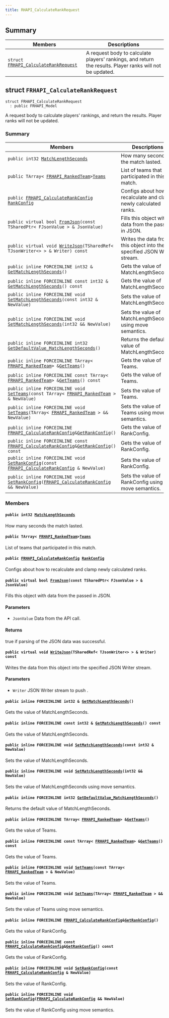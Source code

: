 ```yaml
---
title: RHAPI_CalculateRankRequest
---
```


## Summary

 Members                        | Descriptions                                
--------------------------------|---------------------------------------------
`struct `[`FRHAPI_CalculateRankRequest`](#structFRHAPI__CalculateRankRequest) | A request body to calculate players&#39; rankings, and return the results. Player ranks will not be updated.

## struct `FRHAPI_CalculateRankRequest` <a id="structFRHAPI__CalculateRankRequest"></a>

```
struct FRHAPI_CalculateRankRequest
  : public FRHAPI_Model
```

A request body to calculate players&#39; rankings, and return the results. Player ranks will not be updated.

### Summary

 Members                        | Descriptions                                
--------------------------------|---------------------------------------------
`public int32 `[`MatchLengthSeconds`](#structFRHAPI__CalculateRankRequest_1abdc15b22039fabcfbbe19eb71f42aabc) | How many seconds the match lasted.
`public TArray< `[`FRHAPI_RankedTeam`](RHAPI_RankedTeam.md#structFRHAPI__RankedTeam)` > `[`Teams`](#structFRHAPI__CalculateRankRequest_1a36cb9d13dcff36596acf302d354df057) | List of teams that participated in this match.
`public `[`FRHAPI_CalculateRankConfig`](RHAPI_CalculateRankConfig.md#structFRHAPI__CalculateRankConfig)` `[`RankConfig`](#structFRHAPI__CalculateRankRequest_1abdacac8e5f9da41c4ba102fcde2a458f) | Configs about how to recalculate and clamp newly calculated ranks.
`public virtual bool `[`FromJson`](#structFRHAPI__CalculateRankRequest_1a7b5c79755dc40620b1edaa921339462c)`(const TSharedPtr< FJsonValue > & JsonValue)` | Fills this object with data from the passed in JSON.
`public virtual void `[`WriteJson`](#structFRHAPI__CalculateRankRequest_1aeb4e1a7f467f50a35abc962ef0686318)`(TSharedRef< TJsonWriter<> > & Writer) const` | Writes the data from this object into the specified JSON Writer stream.
`public inline FORCEINLINE int32 & `[`GetMatchLengthSeconds`](#structFRHAPI__CalculateRankRequest_1a87f3fcc32ede8cd9cea854fa57253ccb)`()` | Gets the value of MatchLengthSeconds.
`public inline FORCEINLINE const int32 & `[`GetMatchLengthSeconds`](#structFRHAPI__CalculateRankRequest_1aa958f30d8524fe9e9bae828e50a2b9b4)`() const` | Gets the value of MatchLengthSeconds.
`public inline FORCEINLINE void `[`SetMatchLengthSeconds`](#structFRHAPI__CalculateRankRequest_1a374e876b0072ba6b6cd8ecc052ee9b37)`(const int32 & NewValue)` | Sets the value of MatchLengthSeconds.
`public inline FORCEINLINE void `[`SetMatchLengthSeconds`](#structFRHAPI__CalculateRankRequest_1a15136e8242468fa6e7be3f76907bfe43)`(int32 && NewValue)` | Sets the value of MatchLengthSeconds using move semantics.
`public inline FORCEINLINE int32 `[`GetDefaultValue_MatchLengthSeconds`](#structFRHAPI__CalculateRankRequest_1ab60f0cbcf592d09ce36b628c4648fbe6)`()` | Returns the default value of MatchLengthSeconds.
`public inline FORCEINLINE TArray< `[`FRHAPI_RankedTeam`](RHAPI_RankedTeam.md#structFRHAPI__RankedTeam)` > & `[`GetTeams`](#structFRHAPI__CalculateRankRequest_1a1be33d188456ce53a5287cda5c411b57)`()` | Gets the value of Teams.
`public inline FORCEINLINE const TArray< `[`FRHAPI_RankedTeam`](RHAPI_RankedTeam.md#structFRHAPI__RankedTeam)` > & `[`GetTeams`](#structFRHAPI__CalculateRankRequest_1af05e83e7a652b45639e31e337d173b72)`() const` | Gets the value of Teams.
`public inline FORCEINLINE void `[`SetTeams`](#structFRHAPI__CalculateRankRequest_1a45a8b32fa165fa51237ddff309deb352)`(const TArray< `[`FRHAPI_RankedTeam`](RHAPI_RankedTeam.md#structFRHAPI__RankedTeam)` > & NewValue)` | Sets the value of Teams.
`public inline FORCEINLINE void `[`SetTeams`](#structFRHAPI__CalculateRankRequest_1a0c52cdbc37914cb97f79c3e5c33353fd)`(TArray< `[`FRHAPI_RankedTeam`](RHAPI_RankedTeam.md#structFRHAPI__RankedTeam)` > && NewValue)` | Sets the value of Teams using move semantics.
`public inline FORCEINLINE `[`FRHAPI_CalculateRankConfig`](RHAPI_CalculateRankConfig.md#structFRHAPI__CalculateRankConfig)` & `[`GetRankConfig`](#structFRHAPI__CalculateRankRequest_1aadd927e7dfadc7f3355e6de1098a2a2e)`()` | Gets the value of RankConfig.
`public inline FORCEINLINE const `[`FRHAPI_CalculateRankConfig`](RHAPI_CalculateRankConfig.md#structFRHAPI__CalculateRankConfig)` & `[`GetRankConfig`](#structFRHAPI__CalculateRankRequest_1ad496ba03993d7f970d9777b1c8396c5c)`() const` | Gets the value of RankConfig.
`public inline FORCEINLINE void `[`SetRankConfig`](#structFRHAPI__CalculateRankRequest_1abd74234bcaaa5af6b6182ab09e330e2e)`(const `[`FRHAPI_CalculateRankConfig`](RHAPI_CalculateRankConfig.md#structFRHAPI__CalculateRankConfig)` & NewValue)` | Sets the value of RankConfig.
`public inline FORCEINLINE void `[`SetRankConfig`](#structFRHAPI__CalculateRankRequest_1a0ef81a5fc18239e95ff47051366d1fe5)`(`[`FRHAPI_CalculateRankConfig`](RHAPI_CalculateRankConfig.md#structFRHAPI__CalculateRankConfig)` && NewValue)` | Sets the value of RankConfig using move semantics.

### Members

#### `public int32 `[`MatchLengthSeconds`](#structFRHAPI__CalculateRankRequest_1abdc15b22039fabcfbbe19eb71f42aabc) <a id="structFRHAPI__CalculateRankRequest_1abdc15b22039fabcfbbe19eb71f42aabc"></a>

How many seconds the match lasted.

#### `public TArray< `[`FRHAPI_RankedTeam`](RHAPI_RankedTeam.md#structFRHAPI__RankedTeam)` > `[`Teams`](#structFRHAPI__CalculateRankRequest_1a36cb9d13dcff36596acf302d354df057) <a id="structFRHAPI__CalculateRankRequest_1a36cb9d13dcff36596acf302d354df057"></a>

List of teams that participated in this match.

#### `public `[`FRHAPI_CalculateRankConfig`](RHAPI_CalculateRankConfig.md#structFRHAPI__CalculateRankConfig)` `[`RankConfig`](#structFRHAPI__CalculateRankRequest_1abdacac8e5f9da41c4ba102fcde2a458f) <a id="structFRHAPI__CalculateRankRequest_1abdacac8e5f9da41c4ba102fcde2a458f"></a>

Configs about how to recalculate and clamp newly calculated ranks.

#### `public virtual bool `[`FromJson`](#structFRHAPI__CalculateRankRequest_1a7b5c79755dc40620b1edaa921339462c)`(const TSharedPtr< FJsonValue > & JsonValue)` <a id="structFRHAPI__CalculateRankRequest_1a7b5c79755dc40620b1edaa921339462c"></a>

Fills this object with data from the passed in JSON.

#### Parameters
* `JsonValue` Data from the API call.

#### Returns
true if parsing of the JSON data was successful.

#### `public virtual void `[`WriteJson`](#structFRHAPI__CalculateRankRequest_1aeb4e1a7f467f50a35abc962ef0686318)`(TSharedRef< TJsonWriter<> > & Writer) const` <a id="structFRHAPI__CalculateRankRequest_1aeb4e1a7f467f50a35abc962ef0686318"></a>

Writes the data from this object into the specified JSON Writer stream.

#### Parameters
* `Writer` JSON Writer stream to push .

#### `public inline FORCEINLINE int32 & `[`GetMatchLengthSeconds`](#structFRHAPI__CalculateRankRequest_1a87f3fcc32ede8cd9cea854fa57253ccb)`()` <a id="structFRHAPI__CalculateRankRequest_1a87f3fcc32ede8cd9cea854fa57253ccb"></a>

Gets the value of MatchLengthSeconds.

#### `public inline FORCEINLINE const int32 & `[`GetMatchLengthSeconds`](#structFRHAPI__CalculateRankRequest_1aa958f30d8524fe9e9bae828e50a2b9b4)`() const` <a id="structFRHAPI__CalculateRankRequest_1aa958f30d8524fe9e9bae828e50a2b9b4"></a>

Gets the value of MatchLengthSeconds.

#### `public inline FORCEINLINE void `[`SetMatchLengthSeconds`](#structFRHAPI__CalculateRankRequest_1a374e876b0072ba6b6cd8ecc052ee9b37)`(const int32 & NewValue)` <a id="structFRHAPI__CalculateRankRequest_1a374e876b0072ba6b6cd8ecc052ee9b37"></a>

Sets the value of MatchLengthSeconds.

#### `public inline FORCEINLINE void `[`SetMatchLengthSeconds`](#structFRHAPI__CalculateRankRequest_1a15136e8242468fa6e7be3f76907bfe43)`(int32 && NewValue)` <a id="structFRHAPI__CalculateRankRequest_1a15136e8242468fa6e7be3f76907bfe43"></a>

Sets the value of MatchLengthSeconds using move semantics.

#### `public inline FORCEINLINE int32 `[`GetDefaultValue_MatchLengthSeconds`](#structFRHAPI__CalculateRankRequest_1ab60f0cbcf592d09ce36b628c4648fbe6)`()` <a id="structFRHAPI__CalculateRankRequest_1ab60f0cbcf592d09ce36b628c4648fbe6"></a>

Returns the default value of MatchLengthSeconds.

#### `public inline FORCEINLINE TArray< `[`FRHAPI_RankedTeam`](RHAPI_RankedTeam.md#structFRHAPI__RankedTeam)` > & `[`GetTeams`](#structFRHAPI__CalculateRankRequest_1a1be33d188456ce53a5287cda5c411b57)`()` <a id="structFRHAPI__CalculateRankRequest_1a1be33d188456ce53a5287cda5c411b57"></a>

Gets the value of Teams.

#### `public inline FORCEINLINE const TArray< `[`FRHAPI_RankedTeam`](RHAPI_RankedTeam.md#structFRHAPI__RankedTeam)` > & `[`GetTeams`](#structFRHAPI__CalculateRankRequest_1af05e83e7a652b45639e31e337d173b72)`() const` <a id="structFRHAPI__CalculateRankRequest_1af05e83e7a652b45639e31e337d173b72"></a>

Gets the value of Teams.

#### `public inline FORCEINLINE void `[`SetTeams`](#structFRHAPI__CalculateRankRequest_1a45a8b32fa165fa51237ddff309deb352)`(const TArray< `[`FRHAPI_RankedTeam`](RHAPI_RankedTeam.md#structFRHAPI__RankedTeam)` > & NewValue)` <a id="structFRHAPI__CalculateRankRequest_1a45a8b32fa165fa51237ddff309deb352"></a>

Sets the value of Teams.

#### `public inline FORCEINLINE void `[`SetTeams`](#structFRHAPI__CalculateRankRequest_1a0c52cdbc37914cb97f79c3e5c33353fd)`(TArray< `[`FRHAPI_RankedTeam`](RHAPI_RankedTeam.md#structFRHAPI__RankedTeam)` > && NewValue)` <a id="structFRHAPI__CalculateRankRequest_1a0c52cdbc37914cb97f79c3e5c33353fd"></a>

Sets the value of Teams using move semantics.

#### `public inline FORCEINLINE `[`FRHAPI_CalculateRankConfig`](RHAPI_CalculateRankConfig.md#structFRHAPI__CalculateRankConfig)` & `[`GetRankConfig`](#structFRHAPI__CalculateRankRequest_1aadd927e7dfadc7f3355e6de1098a2a2e)`()` <a id="structFRHAPI__CalculateRankRequest_1aadd927e7dfadc7f3355e6de1098a2a2e"></a>

Gets the value of RankConfig.

#### `public inline FORCEINLINE const `[`FRHAPI_CalculateRankConfig`](RHAPI_CalculateRankConfig.md#structFRHAPI__CalculateRankConfig)` & `[`GetRankConfig`](#structFRHAPI__CalculateRankRequest_1ad496ba03993d7f970d9777b1c8396c5c)`() const` <a id="structFRHAPI__CalculateRankRequest_1ad496ba03993d7f970d9777b1c8396c5c"></a>

Gets the value of RankConfig.

#### `public inline FORCEINLINE void `[`SetRankConfig`](#structFRHAPI__CalculateRankRequest_1abd74234bcaaa5af6b6182ab09e330e2e)`(const `[`FRHAPI_CalculateRankConfig`](RHAPI_CalculateRankConfig.md#structFRHAPI__CalculateRankConfig)` & NewValue)` <a id="structFRHAPI__CalculateRankRequest_1abd74234bcaaa5af6b6182ab09e330e2e"></a>

Sets the value of RankConfig.

#### `public inline FORCEINLINE void `[`SetRankConfig`](#structFRHAPI__CalculateRankRequest_1a0ef81a5fc18239e95ff47051366d1fe5)`(`[`FRHAPI_CalculateRankConfig`](RHAPI_CalculateRankConfig.md#structFRHAPI__CalculateRankConfig)` && NewValue)` <a id="structFRHAPI__CalculateRankRequest_1a0ef81a5fc18239e95ff47051366d1fe5"></a>

Sets the value of RankConfig using move semantics.

